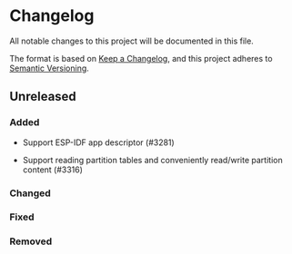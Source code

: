 # Changelog

All notable changes to this project will be documented in this file.

The format is based on [Keep a Changelog](https://keepachangelog.com/en/1.0.0/),
and this project adheres to [Semantic Versioning](https://semver.org/spec/v2.0.0.html).

## Unreleased

### Added

- Support ESP-IDF app descriptor (#3281)

- Support reading partition tables and conveniently read/write partition content (#3316)

### Changed

### Fixed

### Removed

